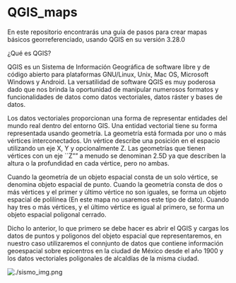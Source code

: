 # QGIS_maps

En este repositorio encontrarás una guía de pasos para crear mapas básicos georreferenciado, usando QGIS en su versión 3.28.0

¿Qué es QGIS?

QGIS es un Sistema de Información Geográfica de software libre y de código abierto para plataformas GNU/Linux, Unix, Mac OS, Microsoft Windows y Android.​ 
La versatilidad de software QGIS es muy poderosa dado que nos brinda la oportunidad de manipular numerosos formatos y funcionalidades de datos como datos vectoriales, datos ráster y bases de datos.

Los datos vectoriales proporcionan una forma de representar entidades del mundo real dentro del entorno GIS. Una entidad vectorial tiene su forma representada usando geometría. La geometría está formada por uno o más vértices interconectados. Un vértice describe una posición en el espacio utilizando un eje X, Y y opcionalmente Z. Las geometrías que tienen vértices con un eje ``Z”” a menudo se denominan 2.5D ya que describen la altura o la profundidad en cada vértice, pero no ambas. 

Cuando la geometría de un objeto espacial consta de un solo vértice, se denomina objeto espacial de punto. Cuando la geometría consta de dos o más vértices y el primer y último vértice no son iguales, se forma un objeto espacial de polilínea (En este mapa no usaremos este tipo de dato). Cuando hay tres o más vértices, y el último vértice es igual al primero, se forma un objeto espacial poligonal cerrado.

Dicho lo anterior, lo que primero se debe hacer es abrir el QGIS y cargas los datos de puntos y poligonos del objeto espacial que representaremos, en nuestro caso utilizaremos el connjunto de datos que contiene información geoespacial sobre epicentros en la ciudad de México desde el año 1900 y los datos vectoriales poligonales de alcaldías de la misma ciudad.

![./sismo_img.png](https://github.com/jabpcomplex/QGIS_maps)
